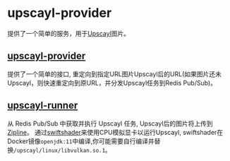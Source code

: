 # upscayl-provider

提供了一个简单的服务，用于[Upscayl](https://github.com/upscayl/upscayl)图片。

## [upscayl-provider](https://github.com/muedsa/upscayl-provider)  
提供了一个简单的接口, 重定向到指定URL图片Upscayl后的URL(如果图片还未Upscayl，则快速重定向到原URL，并分发Upscayl任务到Redis Pub/Sub)。

## [upscayl-runner](https://github.com/muedsa/upscayl-runner)
从 Redis Pub/Sub 中获取并执行 Upscayl 任务, Upscayl后的图片将上传到[Zipline](https://github.com/diced/zipline)。
通过[swiftshader](https://swiftshader.googlesource.com/SwiftShader)来使用CPU模拟显卡以运行Upscayl,
swiftshader在Docker镜像`openjdk:11`中编译,你可能需要自行编译并替换`/upscayl/linux/libvulkan.so.1`。
